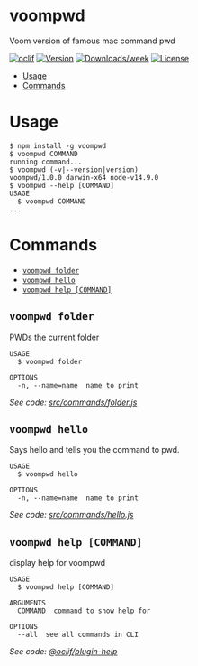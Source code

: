 voompwd
=======

Voom version of famous mac command pwd

[![oclif](https://img.shields.io/badge/cli-oclif-brightgreen.svg)](https://oclif.io)
[![Version](https://img.shields.io/npm/v/voompwd.svg)](https://npmjs.org/package/voompwd)
[![Downloads/week](https://img.shields.io/npm/dw/voompwd.svg)](https://npmjs.org/package/voompwd)
[![License](https://img.shields.io/npm/l/voompwd.svg)](https://github.com/voomteam/voompwd/blob/master/package.json)

<!-- toc -->
* [Usage](#usage)
* [Commands](#commands)
<!-- tocstop -->
# Usage
<!-- usage -->
```sh-session
$ npm install -g voompwd
$ voompwd COMMAND
running command...
$ voompwd (-v|--version|version)
voompwd/1.0.0 darwin-x64 node-v14.9.0
$ voompwd --help [COMMAND]
USAGE
  $ voompwd COMMAND
...
```
<!-- usagestop -->
# Commands
<!-- commands -->
* [`voompwd folder`](#voompwd-folder)
* [`voompwd hello`](#voompwd-hello)
* [`voompwd help [COMMAND]`](#voompwd-help-command)

## `voompwd folder`

PWDs the current folder

```
USAGE
  $ voompwd folder

OPTIONS
  -n, --name=name  name to print
```

_See code: [src/commands/folder.js](https://github.com/voomteam/voompwd/blob/v1.0.0/src/commands/folder.js)_

## `voompwd hello`

Says hello and tells you the command to pwd.

```
USAGE
  $ voompwd hello

OPTIONS
  -n, --name=name  name to print
```

_See code: [src/commands/hello.js](https://github.com/voomteam/voompwd/blob/v1.0.0/src/commands/hello.js)_

## `voompwd help [COMMAND]`

display help for voompwd

```
USAGE
  $ voompwd help [COMMAND]

ARGUMENTS
  COMMAND  command to show help for

OPTIONS
  --all  see all commands in CLI
```

_See code: [@oclif/plugin-help](https://github.com/oclif/plugin-help/blob/v3.2.0/src/commands/help.ts)_
<!-- commandsstop -->
